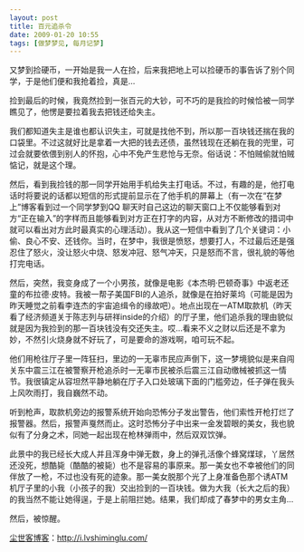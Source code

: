 ```yaml
---
layout: post
title: 百元追杀令
date: 2009-01-20 10:55
tags: [做梦梦见, 每月记梦]
---
```

又梦到捡硬币，一开始是我一人在捡，后来我把地上可以捡硬币的事告诉了别个同学，于是他们便和我抢着捡，真是…

捡到最后的时候，我竟然捡到一张百元的大钞，可不巧的是我捡的时候恰被一同学瞧见了，他愣是要拉着我去把钱还给失主。

我们都知道失主是谁也都认识失主，可就是找他不到，所以那一百块钱还揣在我的口袋里。不过这就好比是拿着一大把的钱去还债，虽然钱现在还躺在我的兜里，可过会就要依偎到别人的怀抱，心中不免产生悲怆与无奈。俗话说：不怕贼偷就怕贼惦记，就是这个理。

然后，看到我捡钱的那一同学开始用手机给失主打电话。不过，有趣的是，他打电话时将要说的话都以短信的形式提前显示在了他手机的屏幕上（有一次在“在梦上”博客看到过一个同学梦到QQ 聊天时自己这边的聊天窗口上不仅能够看到对方“正在输入”的字样而且能够看到对方正在打字的内容，从对方不断修改的措词中就可以看出对方此时最真实的心理活动）。我从这一短信中看到了几个关键词：小偷、良心不安、还钱你。当时，在梦中，我很是愤怒，想要打人，不过最后还是强忍住了怒火，没让怒火中烧、怒发冲冠、怒气冲天，只是怒而不言，很礼貌的等他打完电话。

然后，突然，我变身成了一个小男孩，就像是电影《本杰明·巴顿奇事》中返老还童的布拉德·皮特。我被一帮子美国FBI的人追杀，就像是在拍好莱坞（可能是因为昨天睡觉之前看李连杰的宇宙追缉令的缘故吧）。地点出现在一ATM取款机（昨天看了经济频道关于陈志列与研祥inside的介绍）的厅子里，他们追杀我的理由貌似就是因为我捡到的那一百块钱没有交还失主。哎…看来不义之财以后还是不拿为妙，不然引火烧身就不好玩了，可是要命的游戏啊，咱可玩不起。

他们用枪往厅子里一阵狂扫，里边的一无辜市民应声倒下，这一梦境貌似是来自闯关东中震三江在被警察开枪追杀时一无辜市民被杀后震三江自动缴械被抓这一情节。我很镇定从容坦然平静地躺在厅子入口处玻璃下面的门槛旁边，任子弹在我头上风吹雨打，我自巍然不动。

听到枪声，取款机旁边的报警系统开始向恐怖分子发出警告，他们索性开枪打烂了报警器。然后，报警声戛然而止。这时恐怖分子中出来一金发碧眼的美女，我也貌似有了分身之术，同她一起出现在枪林弹雨中，然后双双饮弹。

此景中的我已经长大成人并且浑身中弹无数，身上的弹孔活像个蜂窝煤球，丫居然还没死，想酷毙（酷酷的被毙）也不是容易的事原来。那一美女也不幸被他们的同伴放了一枪，不过也没有死的迹象。那一美女脱那个光了上身准备色那个诱ATM机厅子里的小我（小孩子的我）交出捡到的一百块钱。做为大我（长大之后的我）的我当然不能让她得逞，于是上前阻拦她。结果，我们却成了春梦中的男女主角…

然后，被惊醒。

<a href="http://i.lvshiminglu.com/">尘世客博客</a>：<a href="http://i.lvshiminglu.com/">http://i.lvshiminglu.com/</a>

